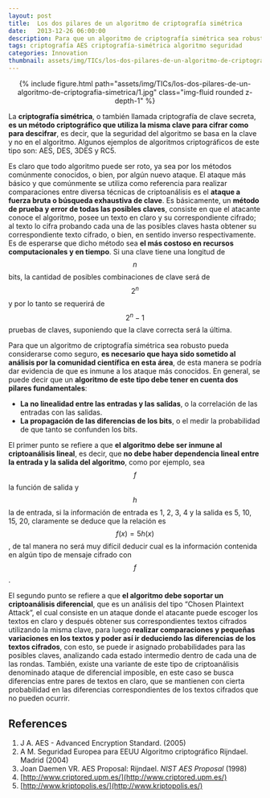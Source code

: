```yaml
---
layout: post
title:  Los dos pilares de un algoritmo de criptografía simétrica
date:   2013-12-26 06:00:00
description: Para que un algoritmo de criptografía simétrica sea robusto pueda considerarse como seguro, es necesario que haya sido sometido al análisis por la comunidad científica en esta área, de esta manera se podría dar evidencia de que es inmune a los ataque más conocidos. En general, se puede decir que un algoritmo de este tipo debe tener en cuenta dos pilares fundamentales
tags: criptografía AES criptografía-simétrica algoritmo seguridad
categories: Innovation
thumbnail: assets/img/TICs/los-dos-pilares-de-un-algoritmo-de-criptografia-simetrica/1.jpg
---
```


<div class="row mt-3" style="text-align: center">
    <div class="col-sm mt-3 mt-md-0">
        {% include figure.html path="assets/img/TICs/los-dos-pilares-de-un-algoritmo-de-criptografia-simetrica/1.jpg" class="img-fluid rounded z-depth-1" %}
    </div>
</div>

La **criptografía simétrica**, o también llamada criptografía de clave secreta, **es un método criptográfico que utiliza la misma clave para cifrar como para descifrar**, es decir, que la seguridad del algoritmo se basa en la clave y no en el algoritmo. Algunos ejemplos de algoritmos criptográficos de este tipo son: AES, DES, 3DES y RC5.

Es claro que todo algoritmo puede ser roto, ya sea por los métodos comúnmente conocidos, o bien, por algún nuevo ataque. El ataque más básico y que comúnmente se utiliza como referencia para realizar comparaciones entre diversa técnicas de criptoanálisis es el **ataque a fuerza bruta o búsqueda exhaustiva de clave**. Es básicamente, un **método de prueba y error de todas las posibles claves**, consiste en que el atacante conoce el algoritmo, posee un texto en claro y su correspondiente cifrado; al texto lo cifra probando cada una de las posibles claves hasta obtener su correspondiente texto cifrado, o bien, en sentido inverso respectivamente. Es de esperarse que dicho método sea **el más costoso en recursos computacionales y en tiempo**. Si una clave tiene una longitud de $$n$$ bits, la cantidad de posibles combinaciones de clave será de $$2^n$$ y por lo tanto se requerirá de $$2^n-1$$ pruebas de claves, suponiendo que la clave correcta será la última.

Para que un algoritmo de criptografía simétrica sea robusto pueda considerarse como seguro, **es necesario que haya sido sometido al análisis por la comunidad científica en esta área**, de esta manera se podría dar evidencia de que es inmune a los ataque más conocidos. En general, se puede decir que un **algoritmo de este tipo debe tener en cuenta dos pilares fundamentales**:

- **La no linealidad entre las entradas y las salidas**, o la correlación de las entradas con las salidas.
- **La propagación de las diferencias de los bits**, o el medir la probabilidad de que tanto se confunden los bits.

El primer punto se refiere a que **el algoritmo debe ser inmune al criptoanálisis lineal**, es decir, que **no debe haber dependencia lineal entre la entrada y la salida del algoritmo**, como por ejemplo, sea $$f$$ la función de salida y $$h$$ la de entrada, si la información de entrada es 1, 2, 3, 4 y la salida es 5, 10, 15, 20, claramente se deduce que la relación es $$f(x)=5h(x)$$, de tal manera no será muy difícil deducir cual es la información contenida en algún tipo de mensaje cifrado con $$f$$.

El segundo punto se refiere a que **el algoritmo debe soportar un criptoanálisis diferencial**, que es un análisis del tipo “Chosen Plaintext Attack”, el cual consiste en un ataque donde el atacante puede escoger los textos en claro y después obtener sus correspondientes textos cifrados utilizando la misma clave, para luego **realizar comparaciones y pequeñas variaciones en los textos y poder así ir deduciendo las diferencias de los textos cifrados**, con esto, se puede ir asignado probabilidades para las posibles claves, analizando cada estado intermedio dentro de cada una de las rondas. También, existe una variante de este tipo de criptoanálisis denominado ataque de diferencial imposible, en este caso se busca diferencias entre pares de textos en claro, que se mantienen con cierta probabilidad en las diferencias correspondientes de los textos cifrados que no pueden ocurrir.

## References

1. J A. AES - Advanced Encryption Standard. (2005)
2. A M. Seguridad Europea para EEUU Algoritmo criptográfico Rijndael. Madrid (2004)
3. Joan Daemen VR. AES Proposal: Rijndael. *NIST AES Proposal* (1998)
4. [http://www.criptored.upm.es/](http://www.criptored.upm.es/)
5. [http://www.kriptopolis.es/](http://www.kriptopolis.es/)